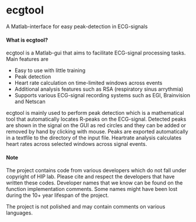# ecgtool
A Matlab-interface for easy peak-detection in ECG-signals

#### What is ecgtool?
ecgtool is a Matlab-gui that aims to facilitate ECG-signal processing tasks. Main features are
* Easy to use with little training
* Peak detection
* Heart rate calculation on time-limited windows across events
* Additional analysis features such as RSA (respiratory sinus arrythmia)
* Supports various ECG-signal recording systems such as EGI, Brainvision and Netscan

ecgtool is mainly used to perform peak detection which is a mathematical tool that automatically locates R-peaks on the ECG-signal. Detected peaks are shown in the signal on the GUI as red circles and they can be added or removed by hand by clicking with mouse. Peaks are exported automatically in a textfile to the directory of the input file.
Heartrate analysis calculates heart rates across selected windows across signal events.

#### Note

The project contains code from various developers which do not fall under copyright of HIP lab. Please cite and respect the developers that have written these codes. Developer names that we know can be found on the function implementation comments. Some names might have been lost during the 10+ year lifespan of the project.

The project is not polished and may contain comments on various languages.
